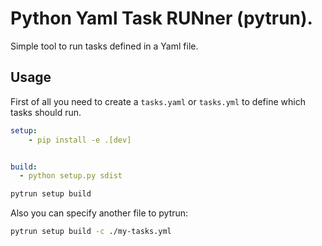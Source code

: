 # Python Yaml Task RUNner (pytrun).

Simple tool to run tasks defined in a Yaml file.

## Usage

First of all you need to create a `tasks.yaml` or `tasks.yml` to define which tasks should run.

```yaml
setup:
    - pip install -e .[dev]


build:
  - python setup.py sdist

```

```bash
pytrun setup build
```

Also you can specify another file to pytrun:

```sh
pytrun setup build -c ./my-tasks.yml
```
